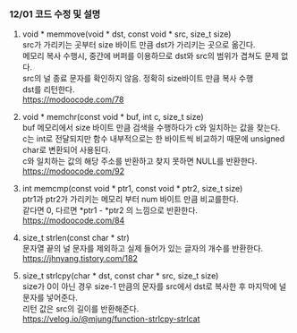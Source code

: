 ### 12/01 코드 수정 및 설명   
1) void * memmove(void * dst, const void * src, size_t size)   
    src가 가리키는 곳부터 size 바이트 만큼 dst가 가리키는 곳으로 옮긴다.   
    메모리 복사 수행시, 중간에 버퍼를 이용하므로 dst와 src의 범위가 겹쳐도 문제 없다.   
    src의 널 종료 문자를 확인하지 않음. 정확히 size바이트 만큼 복사 수행   
    dst를 리턴한다.   
    <https://modoocode.com/78>   

2) void * memchr(const void * buf, int c, size_t size)   
    buf 메모리에서 size 바이트 만큼 검색을 수행하다가 c와 일치하는 값을 찾는다.   
    c는 int로 전달되지만 함수 내부적으로는 한 바이트씩 비교하기 때문에 unsigned char로 변환되어 사용된다.   
    c와 일치하는 값의 해당 주소를 반환하고 찾지 못하면 NULL를 반환한다.   
    <https://modoocode.com/92>   

3) int memcmp(const void * ptr1, const void * ptr2, size_t size)   
    ptr1과 ptr2가 가리키는 메모리 부터 num 바이트 만큼 비교를한다.   
    같다면 0, 다르면 *ptr1 - *ptr2 의 느낌으로 반환한다.   
    <https://modoocode.com/84>   

4) size_t strlen(const char * str)   
    문자열 끝의 널 문자를 제외하고 실제 들어가 있는 글자의 개수를 반환한다.   
    <https://jhnyang.tistory.com/182>   
   
5) size_t strlcpy(char * dst, const char * src, size_t size)   
    size가 0이 아닌 경우 size-1 만큼의 문자를 src에서 dst로 복사한 후 마지막에 널 문자를 넣어준다.   
    리턴 값은 src의 길이를 반환해준다.   
    <https://velog.io/@mjung/function-strlcpy-strlcat>   
